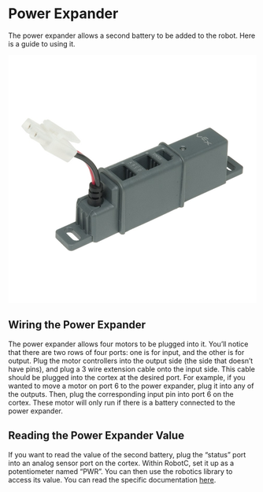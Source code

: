 # Power Expander
The power expander allows a second battery to be added to the robot. Here is a guide to using it. 

![Power Expander](./Graphics/powerexpander.jpg)

## Wiring the Power Expander
The power expander allows four motors to be plugged into it. You’ll notice that there are two rows of four ports: one is for input, and the other is for output. Plug the motor controllers into the output side (the side that doesn’t have pins), and plug a 3 wire extension cable onto the input side. This cable should be plugged into the cortex at the desired port. For example, if you wanted to move a motor on port 6 to the power expander, plug it into any of the outputs. Then, plug the corresponding input pin into port 6 on the cortex. These motor will only run if there is a battery connected to the power expander. 

## Reading the Power Expander Value
If you want to read the value of the second battery, plug the “status” port into an analog sensor port on the cortex. Within RobotC, set it up as a potentiometer named “PWR”. You can then use the robotics library to access its value. You can read the specific documentation [here](https://github.com/PARobotics/Robotics-Library/wiki/Accessing-Battery-Values). 



